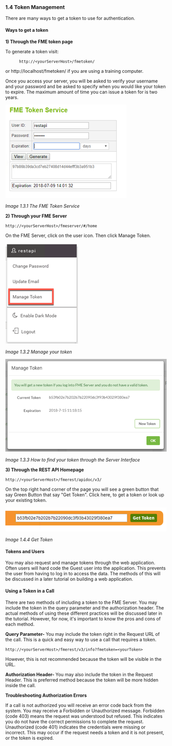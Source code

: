 ### 1.4 Token Management

There are many ways to get a token to use for authentication.

#### Ways to get a token
**1) Through the FME token page**

To generate a token visit:

          http://<yourServerHost>/fmetoken/
or http://localhost/fmetoken/ if you are using a training computer.

Once you access your server, you will be asked to verify your username
and your password and be asked to specify when you would like your token
to expire. The maximum amount of time you can issue a token for is two
years.

![](./Images/image1.4.1.Manage.png)

*Image 1.3.1 The FME Token Service*


**2) Through your FME Server**

    http://<yourServerHost>/fmeserver/#/home

On the FME Server, click on the user icon. Then click Manage Token.

![](./Images/image1.4.2.Token.png)

*Image 1.3.2 Manage your token*

![](./Images/image1.3.3.ManageToken.png)

*Image 1.3.3 How to find your token through the Server Interface*

**3) Through the REST API Homepage**

    http://<yourServerHost>/fmerest/apidoc/v3/

On the top right hand corner of the page you will see a green button that say Green Button that say "Get Token". Click here, to get a token or look up your existing token.



![](./Images/image1.3.4.GetToken.png)

*Image 1.4.4 Get Token*

#### Tokens and Users

You may also request and manage tokens through the web application.
Often users will hard code the Guest user into the application. This
prevents the user from having to log in to access the data. The methods
of this will be discussed in a later tutorial on building a web
application.

#### Using a Token in a Call

There are two methods of including a token to the FME Server. You may
include the token in the query parameter and the authorization header. The actual methods of using these different practices will
be discussed later in the tutorial. However, for now, it's important to
know the pros and cons of each method.

**Query Parameter-** You may include the token right in the Request URL
of the call. This is a quick and easy way to use a call that requires a
token.

    http://<yourServerHost>/fmerest/v3/info?fmetoken=<yourToken>

However, this is not recommended because the token will be visible in
the URL.

**Authorization Header-** You may also include the token in the Request
Header. This is preferred method because the token will be more hidden
inside the call.

**Troubleshooting Authorization Errors**

If a call is not authorized you will receive an error code back from the
system. You may receive a Forbidden or Unauthorized message. Forbidden
(code 403) means the request was understood but refused. This indicates
you do not have the correct permissions to complete the request.
Unauthorized (code 401) indicates the credentials were missing or
incorrect. This may occur if the request needs a token and it is not
present, or the token is expired.
